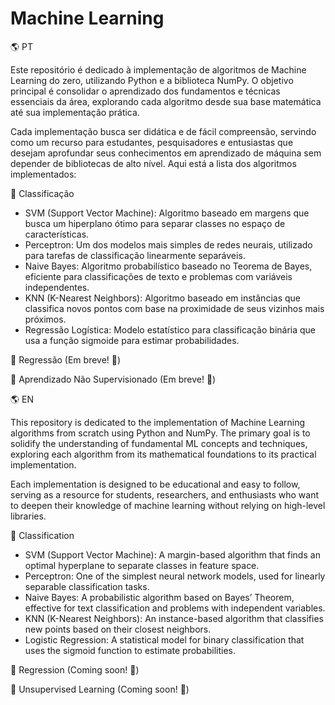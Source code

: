 # Machine Learning

🌎 PT 



Este repositório é dedicado à implementação de algoritmos de Machine Learning do zero, utilizando Python e a biblioteca NumPy. O objetivo principal é consolidar o aprendizado dos fundamentos e técnicas essenciais da área, explorando cada algoritmo desde sua base matemática até sua implementação prática.

Cada implementação busca ser didática e de fácil compreensão, servindo como um recurso para estudantes, pesquisadores e entusiastas que desejam aprofundar seus conhecimentos em aprendizado de máquina sem depender de bibliotecas de alto nível. Aqui está a lista dos algoritmos implementados:

📌 Classificação
- SVM (Support Vector Machine): Algoritmo baseado em margens que busca um hiperplano ótimo para separar classes no espaço de características.
- Perceptron: Um dos modelos mais simples de redes neurais, utilizado para tarefas de classificação linearmente separáveis.
- Naive Bayes: Algoritmo probabilístico baseado no Teorema de Bayes, eficiente para classificações de texto e problemas com variáveis independentes.
- KNN (K-Nearest Neighbors): Algoritmo baseado em instâncias que classifica novos pontos com base na proximidade de seus vizinhos mais próximos.
- Regressão Logística: Modelo estatístico para classificação binária que usa a função sigmoide para estimar probabilidades.
  
📌 Regressão
(Em breve! 🚀)

📌 Aprendizado Não Supervisionado
(Em breve! 🚀)

🌎 EN


This repository is dedicated to the implementation of Machine Learning algorithms from scratch using Python and NumPy. The primary goal is to solidify the understanding of fundamental ML concepts and techniques, exploring each algorithm from its mathematical foundations to its practical implementation.

Each implementation is designed to be educational and easy to follow, serving as a resource for students, researchers, and enthusiasts who want to deepen their knowledge of machine learning without relying on high-level libraries.

📌 Classification
- SVM (Support Vector Machine): A margin-based algorithm that finds an optimal hyperplane to separate classes in feature space.
- Perceptron: One of the simplest neural network models, used for linearly separable classification tasks.
- Naive Bayes: A probabilistic algorithm based on Bayes’ Theorem, effective for text classification and problems with independent variables.
- KNN (K-Nearest Neighbors): An instance-based algorithm that classifies new points based on their closest neighbors.
- Logistic Regression: A statistical model for binary classification that uses the sigmoid function to estimate probabilities.

📌 Regression
(Coming soon! 🚀)

📌 Unsupervised Learning
(Coming soon! 🚀)
